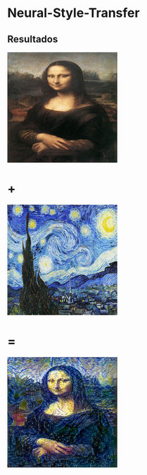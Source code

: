 # Neural-Style-Transfer

## Resultados

<p float="left">
  <img src="https://github.com/WilliamGaggiotti/Neural-Style-Transfer/blob/main/style_images/van_gogh/mona_lisa_noche_estrellada/mona_lisa.jpg" width="250" height="250" /> 
  <h1>+</h1>
  <img src="https://github.com/WilliamGaggiotti/Neural-Style-Transfer/blob/main/style_images/van_gogh/noche_estrellada.jpeg" width="250" height="250" />
  <h1>=</h1>
  <img src="https://github.com/WilliamGaggiotti/Neural-Style-Transfer/blob/main/style_images/van_gogh/mona_lisa_noche_estrellada/generated/william2_van_gogh_at_iteration_3900.png" width="250" height="250" />
</p>
